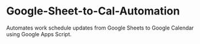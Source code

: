 # Google-Sheet-to-Cal-Automation
Automates work schedule updates from Google Sheets to Google Calendar using Google Apps Script.
